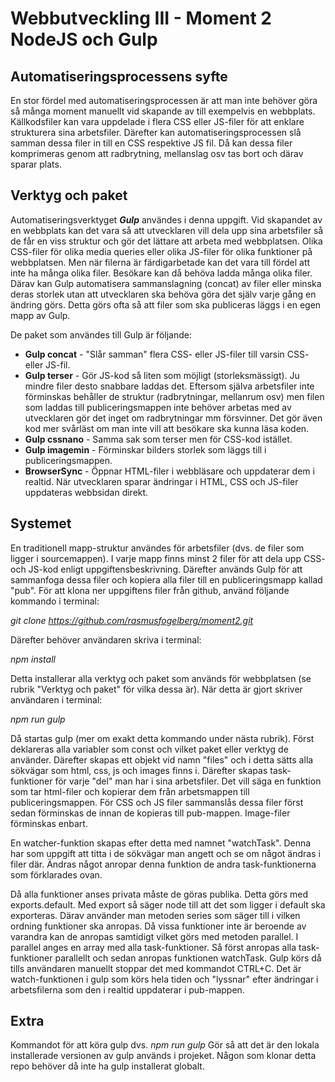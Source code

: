 # Webbutveckling III - Moment 2 NodeJS och Gulp

## Automatiseringsprocessens syfte
En stor fördel med automatiseringsprocessen är att man inte behöver göra så många moment manuellt vid skapande av till exempelvis en webbplats. Källkodsfiler kan vara uppdelade i flera CSS eller JS-filer för att enklare strukturera sina arbetsfiler. Därefter kan automatiseringsprocessen slå samman dessa filer in till en CSS respektive JS fil. Då kan dessa filer komprimeras genom att radbrytning, mellanslag osv tas bort och därav sparar plats.

## Verktyg och paket
 Automatiseringsverktyget _**Gulp**_ användes i denna uppgift. Vid skapandet av en webbplats kan det vara så att utvecklaren vill dela upp sina arbetsfiler så de får en viss struktur och gör det lättare att arbeta med webbplatsen. Olika CSS-filer för olika media queries eller olika JS-filer för olika funktioner på webbplatsen. Men när filerna är färdigarbetade kan det vara till fördel att inte ha många olika filer. Besökare kan då behöva ladda många olika filer. Därav kan Gulp automatisera sammanslagning (concat) av filer eller minska deras storlek utan att utvecklaren ska behöva göra det själv varje gång en ändring görs. Detta görs ofta så att filer som ska publiceras läggs i en egen mapp av Gulp.

De paket som användes till Gulp är följande:
* **Gulp concat** - "Slår samman" flera CSS- eller JS-filer till varsin CSS- eller JS-fil.
* **Gulp terser** - Gör JS-kod så liten som möjligt (storleksmässigt). Ju mindre filer desto snabbare laddas det. Eftersom själva arbetsfiler inte förminskas behåller de struktur (radbrytningar, mellanrum osv) men filen som laddas till publiceringsmappen inte behöver arbetas med av utvecklaren gör det inget om radbrytningar mm försvinner. Det gör även kod mer svårläst om man inte vill att besökare ska kunna läsa koden.
* **Gulp cssnano** - Samma sak som terser men för CSS-kod istället.
* **Gulp imagemin** - Förminskar bilders storlek som läggs till i publiceringsmappen.
* **BrowserSync** - Öppnar HTML-filer i webbläsare och uppdaterar dem i realtid. När utvecklaren sparar ändringar i HTML, CSS och JS-filer uppdateras webbsidan direkt.

## Systemet
En traditionell mapp-struktur användes för arbetsfiler (dvs. de filer som ligger i sourcemappen). I varje mapp finns minst 2 filer för att dela upp CSS- och JS-kod enligt uppgiftensbeskrivning. Därefter används Gulp för att sammanfoga dessa filer och kopiera alla filer till en publiceringsmapp kallad "pub". För att klona ner uppgiftens filer från github, använd följande kommando i terminal:

*git clone https://github.com/rasmusfogelberg/moment2.git*

Därefter behöver användaren skriva i terminal: 

*npm install*

Detta installerar alla verktyg och paket som används för webbplatsen (se rubrik "Verktyg och paket" för vilka dessa är). När detta är gjort skriver användaren i terminal:

*npm run gulp*

Då startas gulp (mer om exakt detta kommando under nästa rubrik). Först deklareras alla variabler som const och vilket paket eller verktyg de använder. Därefter skapas ett objekt vid namn "files" och i detta sätts alla sökvägar som html, css, js och images finns i. Därefter skapas task-funktioner för varje "del" man har i sina arbetsfiler. Det vill säga en funktion som tar html-filer och kopierar dem från arbetsmappen till publiceringsmappen. För CSS och JS filer sammanslås dessa filer först sedan förminskas de innan de kopieras till pub-mappen. Image-filer förminskas enbart.

En watcher-funktion skapas efter detta med namnet "watchTask". Denna har som uppgift att titta i de sökvägar man angett och se om något ändras i filer där. Ändras något anropar denna funktion de andra task-funktionerna som förklarades ovan. 

Då alla funktioner anses privata måste de göras publika. Detta görs med exports.default. Med export så säger node till att det som ligger i default ska exporteras. Därav använder man metoden series som säger till i vilken ordning funktioner ska anropas. Då vissa funktioner inte är beroende av varandra kan de anropas samtidigt vilket görs med metoden parallel. I parallel anges en array med alla task-funktioner. Så först anropas alla task-funktioner parallellt och sedan anropas funktionen watchTask. Gulp körs då tills användaren manuellt stoppar det med kommandot CTRL+C. Det är watch-funktionen i gulp som körs hela tiden och "lyssnar" efter ändringar i arbetsfilerna som den i realtid uppdaterar i pub-mappen.

## Extra
Kommandot för att köra gulp dvs.
*npm run gulp*
Gör så att det är den lokala installerade versionen av gulp används i projeket. Någon som klonar detta repo behöver då inte ha gulp installerat globalt.